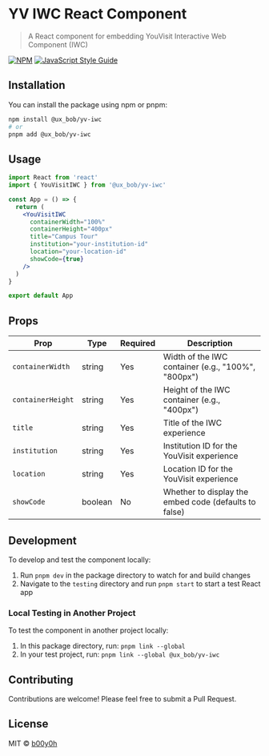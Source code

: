 # YV IWC React Component

> A React component for embedding YouVisit Interactive Web Component (IWC)

[![NPM](https://img.shields.io/npm/v/@ux_bob/yv-iwc.svg)](https://www.npmjs.com/package/@ux_bob/yv-iwc)
[![JavaScript Style Guide](https://img.shields.io/badge/code_style-standard-brightgreen.svg)](https://standardjs.com)

## Installation

You can install the package using npm or pnpm:

```bash
npm install @ux_bob/yv-iwc
# or
pnpm add @ux_bob/yv-iwc
```

## Usage

```jsx
import React from 'react'
import { YouVisitIWC } from '@ux_bob/yv-iwc'

const App = () => {
  return (
    <YouVisitIWC
      containerWidth="100%"
      containerHeight="400px"
      title="Campus Tour"
      institution="your-institution-id"
      location="your-location-id"
      showCode={true}
    />
  )
}

export default App
```

## Props

| Prop              | Type    | Required | Description                                           |
| ----------------- | ------- | -------- | ----------------------------------------------------- |
| `containerWidth`  | string  | Yes      | Width of the IWC container (e.g., "100%", "800px")    |
| `containerHeight` | string  | Yes      | Height of the IWC container (e.g., "400px")           |
| `title`           | string  | Yes      | Title of the IWC experience                           |
| `institution`     | string  | Yes      | Institution ID for the YouVisit experience            |
| `location`        | string  | Yes      | Location ID for the YouVisit experience               |
| `showCode`        | boolean | No       | Whether to display the embed code (defaults to false) |

## Development

To develop and test the component locally:

1. Run `pnpm dev` in the package directory to watch for and build changes
2. Navigate to the `testing` directory and run `pnpm start` to start a test React app

### Local Testing in Another Project

To test the component in another project locally:

1. In this package directory, run: `pnpm link --global`
2. In your test project, run: `pnpm link --global @ux_bob/yv-iwc`

## Contributing

Contributions are welcome! Please feel free to submit a Pull Request.

## License

MIT © [b00y0h](https://github.com/b00y0h)
